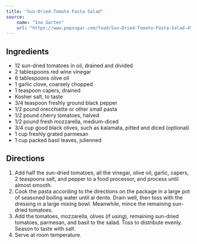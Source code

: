 ```yaml
---
title: "Sun-Dried-Tomato Pasta Salad"
source:
    name: "Ina Garten"
    url: "https://www.popsugar.com/food/Sun-Dried-Tomato-Pasta-Salad-4588604"
---
```


## Ingredients

-   12 sun-dried tomatoes in oil, drained and divided
-   2 tablespoons red wine vinegar
-   6 tablespoons olive oil
-   1 garlic clove, coarsely chopped
-   1 teaspoon capers, drained
-   Kosher salt, to taste
-   3/4 teaspoon freshly ground black pepper
-   1/2 pound orecchiette or other small pasta
-   1/2 pound cherry tomatoes, halved
-   1/2 pound fresh mozzarella, medium-diced
-   3/4 cup good black olives, such as kalamata, pitted and diced (optional)
-   1 cup freshly grated parmesan
-   1 cup packed basil leaves, julienned

## Directions

1. Add half the sun-dried tomatoes, all the vinegar, olive oil, garlic, capers, 2 teaspoons salt, and pepper to a food processor, and process until almost smooth.
1. Cook the pasta according to the directions on the package in a large pot of seasoned boiling water until al dente. Drain well, then toss with the dressing in a large mixing bowl. Meanwhile, mince the remaining sun-dried tomatoes.
1. Add the tomatoes, mozzarella, olives (if using), remaining sun-dried tomatoes, parmesan, and basil to the salad. Toss to distribute evenly. Season to taste with salt.
1. Serve at room temperature.
